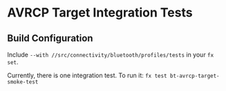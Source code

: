 # AVRCP Target Integration Tests

## Build Configuration

Include `--with //src/connectivity/bluetooth/profiles/tests` in your `fx set`.

Currently, there is one integration test. To run it:
`fx test bt-avrcp-target-smoke-test`
